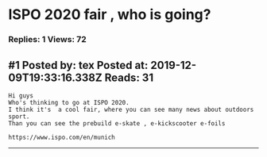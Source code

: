 # ISPO 2020 fair , who is going?

### Replies: 1 Views: 72

## \#1 Posted by: tex Posted at: 2019-12-09T19:33:16.338Z Reads: 31

```
Hi guys
Who's thinking to go at ISPO 2020.
I think it's  a cool fair, where you can see many news about outdoors sport.
Than you can see the prebuild e-skate , e-kickscooter e-foils

https://www.ispo.com/en/munich
```

---
